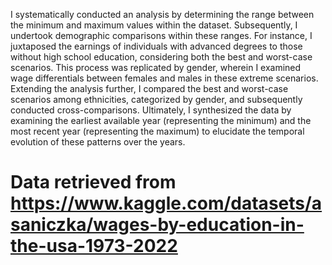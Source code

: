I systematically conducted an analysis by determining the range between the minimum and maximum values within the dataset. Subsequently, I undertook demographic comparisons within these ranges. For instance, I juxtaposed the earnings of individuals with advanced degrees to those without high school education, considering both the best and worst-case scenarios. This process was replicated by gender, wherein I examined wage differentials between females and males in these extreme scenarios. Extending the analysis further, I compared the best and worst-case scenarios among ethnicities, categorized by gender, and subsequently conducted cross-comparisons. Ultimately, I synthesized the data by examining the earliest available year (representing the minimum) and the most recent year (representing the maximum) to elucidate the temporal evolution of these patterns over the years.

# Data retrieved from https://www.kaggle.com/datasets/asaniczka/wages-by-education-in-the-usa-1973-2022
